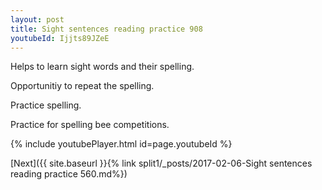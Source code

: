 ```yaml
---
layout: post
title: Sight sentences reading practice 908
youtubeId: Ijjts89JZeE
---
```

 
 
Helps to learn sight words and their spelling.

Opportunitiy to repeat the spelling. 

Practice spelling. 
 
Practice for spelling bee competitions. 
 
{% include youtubePlayer.html id=page.youtubeId %}
 
 

[Next]({{ site.baseurl }}{% link  split1/_posts/2017-02-06-Sight sentences reading practice 560.md%})
 
